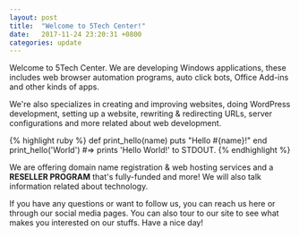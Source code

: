 ```yaml
---
layout: post
title:  "Welcome to 5Tech Center!"
date:   2017-11-24 23:20:31 +0800
categories: update
---
```

Welcome to 5Tech Center. We are developing Windows applications, these includes web browser automation programs, auto click bots, Office Add-ins and other kinds of apps.

We're also specializes in creating and improving websites, doing WordPress development, setting up a website, rewriting & redirecting URLs, server configurations and more related about web development.

{% highlight ruby %}
def print_hello(name)
  puts "Hello #{name}!"
end
print_hello('World')
#=> prints 'Hello World!' to STDOUT.
{% endhighlight %}

We are offering domain name registration & web hosting services and a **RESELLER PROGRAM** that's fully-funded and more! We will also talk information related about technology.

If you have any questions or want to follow us, you can reach us here or through our social media pages. You can also tour to our site to see what makes you interested on our stuffs. Have a nice day!
